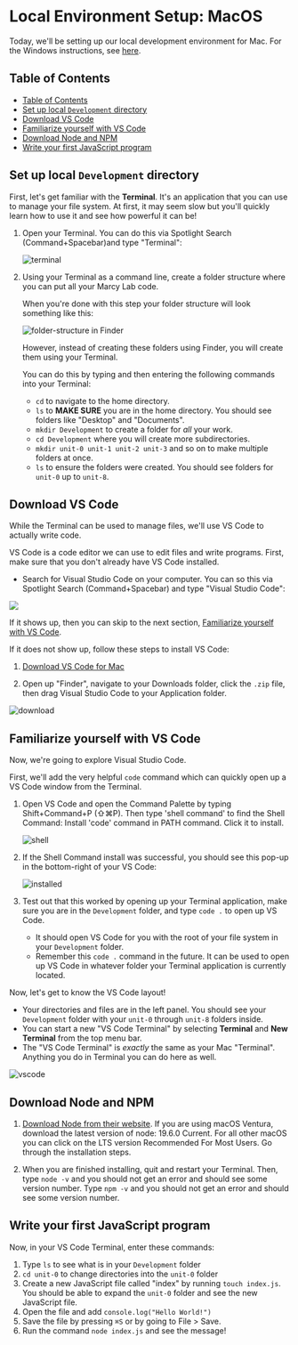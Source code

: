 # Local Environment Setup: MacOS

Today, we'll be setting up our local development environment for Mac. For the Windows instructions, see [here](./local-environment-setup-windows.md). 

## Table of Contents
- [Table of Contents](#table-of-contents)
- [Set up local `Development` directory](#set-up-local-development-directory)
- [Download VS Code](#download-vs-code)
- [Familiarize yourself with VS Code](#familiarize-yourself-with-vs-code)
- [Download Node and NPM](#download-node-and-npm)
- [Write your first JavaScript program](#write-your-first-javascript-program)

## Set up local `Development` directory

First, let's get familiar with the **Terminal**. It's an application that you can use to manage your file system. At first, it may seem slow but you'll quickly learn how to use it and see how powerful it can be!

1. Open your Terminal. You can do this via Spotlight Search (Command+Spacebar)and type "Terminal":

    ![terminal](./img/terminal.png)

2. Using your Terminal as a command line, create a folder structure where you can put all your Marcy Lab code. 

    When you're done with this step your folder structure will look something like this: 

    ![folder-structure in Finder](./img/folder-structure.png)

    However, instead of creating these folders using Finder, you will create them using your Terminal.

    You can do this by typing and then entering the following commands into your Terminal:
   * `cd` to navigate to the home directory.
   * `ls` to **MAKE SURE** you are in the home directory. You should see folders like "Desktop" and "Documents".
   * `mkdir Development` to create a folder for *all* your work.
   * `cd Development` where you will create more subdirectories.
   * `mkdir unit-0 unit-1 unit-2 unit-3` and so on to make multiple folders at once.
   * `ls` to ensure the folders were created. You should see folders for `unit-0` up to `unit-8`.

## Download VS Code

While the Terminal can be used to manage files, we'll use VS Code to actually write code.

VS Code is a code editor we can use to edit files and write programs. First, make sure that you don't already have VS Code installed. 
- Search for Visual Studio Code on your computer. You can so this via Spotlight Search (Command+Spacebar) and type "Visual Studio Code":

![](./img/vs-code-spotlight.png)

If it shows up, then you can skip to the next section, [Familiarize yourself with VS Code](#familiarize-yourself-with-vs-code).

If it does not show up, follow these steps to install VS Code:

1. [Download VS Code for Mac](https://code.visualstudio.com/download)

2. Open up "Finder", navigate to your Downloads folder, click the `.zip` file, then drag Visual Studio Code to your Application folder.

![download](./img/download.png)

## Familiarize yourself with VS Code
Now, we're going to explore Visual Studio Code.

First, we'll add the very helpful `code` command which can quickly open up a VS Code window from the Terminal.
1. Open VS Code and open the Command Palette by typing Shift+Command+P (⇧⌘P). Then type 'shell command' to find the Shell Command: Install 'code' command in PATH command. Click it to install. 

    ![shell](./img/shell.png)

2. If the Shell Command install was successful, you should see this pop-up in the bottom-right of your VS Code:

    ![installed](./img/installed.png)

3. Test out that this worked by opening up your Terminal application, make sure you are in the `Development` folder, and type `code .` to open up VS Code.

   - It should open VS Code for you with the root of your file system in your `Development` folder. 
   - Remember this `code .` command in the future. It can be used to open up VS Code in whatever folder your Terminal application is currently located.

Now, let's get to know the VS Code layout!
   * Your directories and files are in the left panel. You should see your `Development` folder with your `unit-0` through `unit-8` folders inside.
   * You can start a new "VS Code Terminal" by selecting **Terminal** and **New Terminal** from the top menu bar. 
   * The "VS Code Terminal" is *exactly* the same as your Mac "Terminal". Anything you do in Terminal you can do here as well.

![vscode](./img/vscode.png)

## Download Node and NPM

1. [Download Node from their website](https://nodejs.org/en/). If you are using macOS Ventura, download the latest version of node: 19.6.0 Current. For all other macOS you can click on the LTS version Recommended For Most Users. Go through the installation steps. 

2. When you are finished installing, quit and restart your Terminal. Then, type `node -v` and you should not get an error and should see some version number. Type `npm -v` and you should not get an error and should see some version number.

## Write your first JavaScript program

Now, in your VS Code Terminal, enter these commands:
1. Type `ls` to see what is in your `Development` folder
2. `cd unit-0` to change directories into the `unit-0` folder
3. Create a new JavaScript file called "index" by running `touch index.js`. You should be able to expand the `unit-0` folder and see the new JavaScript file.
4. Open the file and add `console.log("Hello World!")`
5. Save the file by pressing `⌘S` or by going to File > Save.
6. Run the command `node index.js` and see the message!
